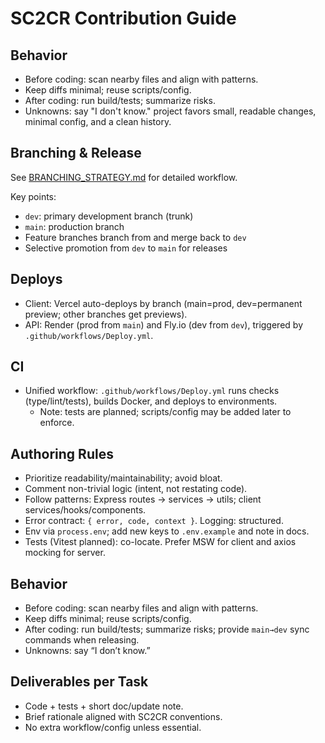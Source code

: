 # SC2CR Contribution Guide
## Behavior
- Before coding: scan nearby files and align with patterns.
- Keep diffs minimal; reuse scripts/config.
- After coding: run build/tests; summarize risks.
- Unknowns: say "I don't know." project favors small, readable changes, minimal config, and a clean history.

## Branching & Release
See [BRANCHING_STRATEGY.md](BRANCHING_STRATEGY.md) for detailed workflow.

Key points:
- `dev`: primary development branch (trunk)
- `main`: production branch
- Feature branches branch from and merge back to `dev`
- Selective promotion from `dev` to `main` for releases

## Deploys
- Client: Vercel auto-deploys by branch (main=prod, dev=permanent preview; other branches get previews).
- API: Render (prod from `main`) and Fly.io (dev from `dev`), triggered by `.github/workflows/Deploy.yml`.

## CI
- Unified workflow: `.github/workflows/Deploy.yml` runs checks (type/lint/tests), builds Docker, and deploys to environments.
   - Note: tests are planned; scripts/config may be added later to enforce.

## Authoring Rules
- Prioritize readability/maintainability; avoid bloat.
- Comment non-trivial logic (intent, not restating code).
- Follow patterns: Express routes → services → utils; client services/hooks/components.
- Error contract: `{ error, code, context }`. Logging: structured.
- Env via `process.env`; add new keys to `.env.example` and note in docs.
- Tests (Vitest planned): co-locate. Prefer MSW for client and axios mocking for server.

## Behavior
- Before coding: scan nearby files and align with patterns.
- Keep diffs minimal; reuse scripts/config.
- After coding: run build/tests; summarize risks; provide `main→dev` sync commands when releasing.
- Unknowns: say “I don’t know.”

## Deliverables per Task
- Code + tests + short doc/update note.
- Brief rationale aligned with SC2CR conventions.
- No extra workflow/config unless essential.